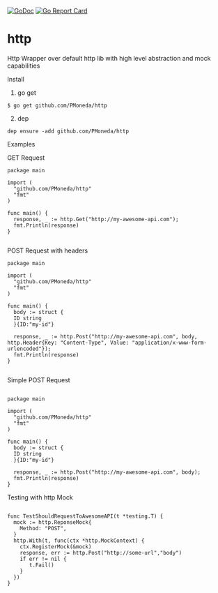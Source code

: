 [![GoDoc](https://godoc.org/github.com/PMoneda/http?status.svg)](https://godoc.org/github.com/PMoneda/http)
[![Go Report Card](https://goreportcard.com/badge/github.com/PMoneda/http)](https://goreportcard.com/report/github.com/PMoneda/http)
# http
Http Wrapper over default http lib with high level abstraction and mock capabilities


Install
1) go get
```shell
$ go get github.com/PMoneda/http
```
2) dep
```shell
dep ensure -add github.com/PMoneda/http
```

Examples

GET Request

```golang
package main

import (
  "github.com/PMoneda/http"
  "fmt"
)

func main() {
  response, _ := http.Get("http://my-awesome-api.com");
  fmt.Println(response)
}


```

POST Request with headers

```golang
package main

import (
  "github.com/PMoneda/http"
  "fmt"
)

func main() {
  body := struct {
  ID string
  }{ID:"my-id"}

  response, _ := http.Post("http://my-awesome-api.com", body, http.Header{Key: "Content-Type", Value: "application/x-www-form-urlencoded"});
  fmt.Println(response)
}


```
Simple POST Request
```golang

package main

import (
  "github.com/PMoneda/http"
  "fmt"
)

func main() {
  body := struct {
  ID string
  }{ID:"my-id"}

  response, _ := http.Post("http://my-awesome-api.com", body);
  fmt.Println(response)
}

```

Testing with http Mock
```golang

func TestShouldRequestToAwesomeAPI(t *testing.T) {
  mock := http.ReponseMock{
    Method: "POST",
  }
  http.With(t, func(ctx *http.MockContext) {
    ctx.RegisterMock(&mock)
    response, err := http.Post("http://some-url","body")
    if err != nil {
       t.Fail()
    }
  })
}

```
